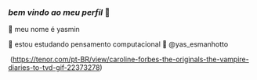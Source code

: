 ### _bem_ _vindo_ _ao_ _meu_ _perfil_ 🤍

🌙 meu nome é yasmin

🌙 estou estudando pensamento computacional
🌙 @yas_esmanhotto


![]()
(https://tenor.com/pt-BR/view/caroline-forbes-the-originals-the-vampire-diaries-to-tvd-gif-22373278)
